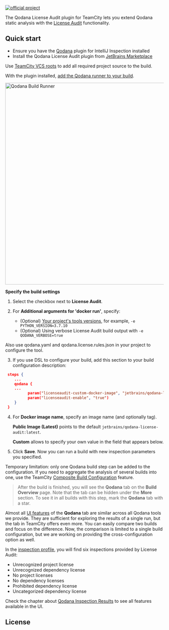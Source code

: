 [//]: # (title: License Audit TeamCity Plugin)

[![official project](https://jb.gg/badges/official-flat-square.svg)](https://confluence.jetbrains.com/display/ALL/JetBrains+on+GitHub)

The Qodana License Audit plugin for TeamCity lets you extend Qodana static analysis with the [License Audit](about-license-audit.md) functionality.

## Quick start

* Ensure you have the [Qodana](https://www.jetbrains.com/help/qodana/qodana-teamcity-plugin.html) plugin for IntelliJ Inspection installed
* Install the Qodana License Audit plugin from [JetBrains Marketplace](https://plugins.jetbrains.com/plugin/15498-qodana)

[//]: # "TODO: update the plugin link"

Use [TeamCity VCS roots](https://www.jetbrains.com/help/teamcity/vcs-root.html) to add all required project source to the build.

With the plugin installed, [add the Qodana runner to your build](teamcity-plugin-configuration.md).

<img src="qodana-build-runner.png" width="641" alt="Qodana Build Runner"/>  

**Specify the build settings**

1. Select the checkbox next to **License Audit**. 
   
2. For **Additional arguments for 'docker run'**, specify:

    - (Optional) [Your project's tools versions](license-audit-docker-techs.md#Configuration), for example, `-e PYTHON_VERSION=3.7.10`
    - (Optional) Using verbose License Audit build output with `-e QODANA_VERBOSE=true` 

[//]: # "TODO: discuss the variable QODANA_VERBOSE naming"

Also use qodana.yaml and qodana.license.rules.json in your project to configure the tool.

3. If you use DSL to configure your build, add this section to your build configuration description:

```JSON
 steps {
    ...
    qodana {
    ...
          param("licenseaudit-custom-docker-image", "jetbrains/qodana-license-audit")
          param("licenseaudit-enable", "true")
    }
 }    
```

4. For **Docker image name**, specify an image name (and optionally tag).

   **Public Image (Latest)** points to the default `jetbrains/qodana-license-audit:latest`.

   **Custom** allows to specify your own value in the field that appears below.

5. Click **Save**. Now you can run a build with new inspection parameters you specified.

<note>
 
Temporary limitation: only one Qodana build step can be added to the configuration. If you
need to aggregate the analysis of several builds into one, use the TeamCity [Composite Build Configuration](https://www.jetbrains.com/help/teamcity/composite-build-configuration.html) feature.

</note>

> After the build is finished, you will see the **Qodana** tab on the **Build Overview** page. Note that the tab can be hidden under the **More** section. To see it in all builds with this step, mark the **Qodana** tab with a star.

Almost all [UI features](results.md) of the **Qodana** tab are similar across all Qodana tools we provide. They are sufficient for exploring the results of a single run, but the tab in TeamCity offers even more. You can easily compare two builds and focus on the difference. Now, the comparison is limited to a single build configuration, but
we are working on providing the cross-configuration option as well.

In the [inspection profile](ui-overview.md#Adjust+your+inspection+profile), you will find six inspections provided by License Audit:
* Unrecognized project license
* Unrecognized dependency license
* No project licenses
* No dependency licenses
* Prohibited dependency license
* Uncategorized dependency license


Check the chapter about [Qodana Inspection Results](results.md) to see all features available in the UI.


## License

<include src="lib_qd.xml" include-id="license-info">
    <var name="product" value="Qodana Clone Finder TeamCity plugin"/>
</include>